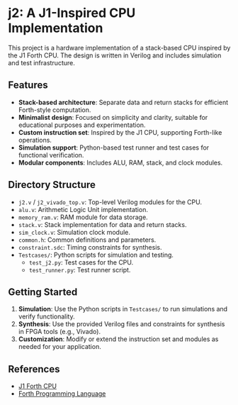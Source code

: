 # j2: A J1-Inspired CPU Implementation

This project is a hardware implementation of a stack-based CPU inspired by the J1 Forth CPU. The design is written in Verilog and includes simulation and test infrastructure.

## Features
- **Stack-based architecture**: Separate data and return stacks for efficient Forth-style computation.
- **Minimalist design**: Focused on simplicity and clarity, suitable for educational purposes and experimentation.
- **Custom instruction set**: Inspired by the J1 CPU, supporting Forth-like operations.
- **Simulation support**: Python-based test runner and test cases for functional verification.
- **Modular components**: Includes ALU, RAM, stack, and clock modules.

## Directory Structure
- `j2.v` / `j2_vivado_top.v`: Top-level Verilog modules for the CPU.
- `alu.v`: Arithmetic Logic Unit implementation.
- `memory_ram.v`: RAM module for data storage.
- `stack.v`: Stack implementation for data and return stacks.
- `sim_clock.v`: Simulation clock module.
- `common.h`: Common definitions and parameters.
- `constraint.sdc`: Timing constraints for synthesis.
- `Testcases/`: Python scripts for simulation and testing.
    - `test_j2.py`: Test cases for the CPU.
    - `test_runner.py`: Test runner script.

## Getting Started
1. **Simulation**: Use the Python scripts in `Testcases/` to run simulations and verify functionality.
2. **Synthesis**: Use the provided Verilog files and constraints for synthesis in FPGA tools (e.g., Vivado).
3. **Customization**: Modify or extend the instruction set and modules as needed for your application.

## References
- [J1 Forth CPU](https://excamera.com/sphinx/article-j1.html)
- [Forth Programming Language](https://forth-standard.org/)

